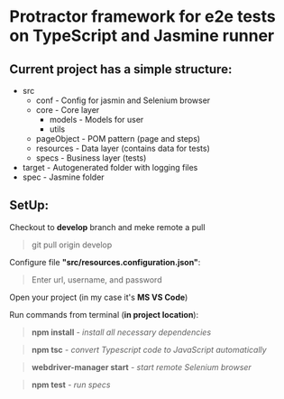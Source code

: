 # Protractor framework for e2e tests on TypeScript and Jasmine runner

## Current project has a simple structure:
- src
  - conf - Config for jasmin and Selenium browser
  - core - Core layer
    - models - Models for user
    - utils
  - pageObject - POM pattern (page and steps)
  - resources - Data layer (contains data for tests)
  - specs - Business layer (tests)
- target - Autogenerated folder with logging files
- spec - Jasmine folder

## SetUp:

Checkout to **develop** branch and meke remote a pull
> git pull origin develop

Configure file **"src/resources.configuration.json"**:
> Enter url, username, and password

Open your project (in my case it's **MS VS Code**)

Run commands from terminal (**in project location**):
> **npm install** - *install all necessary dependencies*

> **npm tsc** - *convert Typescript code to JavaScript automatically*

> **webdriver-manager start** - *start remote Selenium browser*

> **npm test** - *run specs*
